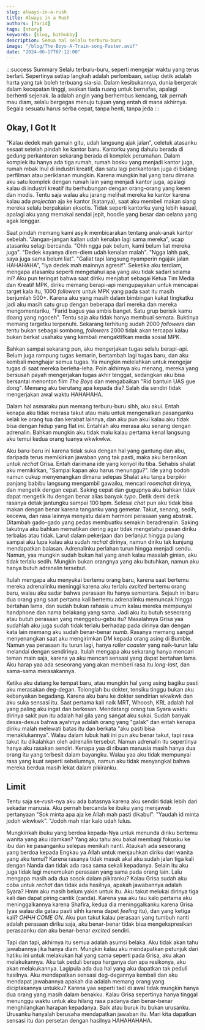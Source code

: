 ```yaml
---
slug: always-in-a-rush
title: Always in a Rush
authors: [farid]
tags: [story]
keywords: [blog, bithubby]
description: Semua hal selalu terburu-buru
image: "/blog/The-Boys-A-Train-song-Faster.avif"
date: "2024-06-17T07:12:00"
---
```


:::success Summary
Selalu terburu-buru, seperti mengejar waktu yang terus berlari. Sepertinya setiap langkah adalah perlombaan, setiap detik adalah harta yang tak boleh terbuang sia-sia. Dalam kesibukannya, dunia bergerak dalam kecepatan tinggi, seakan tiada ruang untuk bernafas, apalagi berhenti sejenak. Ia adalah angin yang berhembus kencang, tak pernah mau diam, selalu bergegas menuju tujuan yang entah di mana akhirnya. Segala sesuatu harus serba cepat, tanpa henti, tanpa jeda
:::

<!-- truncate -->

## Okay, I Got It

"Kalau dedek mah gamain gitu, udah langsung ajak jalan", celetuk atasanku sesaat setelah pindah ke kantor baru. Kantorku yang dahulu berada di gedung perkantoran sekarang berada di komplek perumahan. Dalam komplek itu hanya ada tiga rumah, rumah bosku yang menjadi kantor juga, rumah mbak Inul di industri kreatif, dan satu lagi perkantoran juga di bidang perfilman atau periklanan mungkin. Karena mungkin hal yang baru dimana aku satu komplek dengan rumah lain yang menjadi kantor juga, apalagi kalau di industri kreatif itu berhubungan dengan orang-orang yang keren dan modis. Tentu saja walau aku jarang melihat mereka ke kantor karena kalau ada _projectan_ aja ke kantor (katanya), saat aku membeli makan siang mereka selalu berpakaian eksotis. Tidak seperti kantorku yang lebih kasual, apalagi aku yang memakai sendal jepit, hoodie yang besar dan celana yang agak longgar.

Saat pindah memang kami asyik membicarakan tentang anak-anak kantor sebelah. "Jangan-jangan kalian udah kenalan lagi sama mereka", ucap atasanku selagi bercanda. "Ohh ngga pak belum, kami belum liat mereka juga". "Dedek kayanya diem-diem udah kenalan malah". "Ngga lahh pak, saya juga sama belum liat". "Galiat tapi langsung nyamperin ngajak jalan HAHAHAHA", "Iya dedek mah mainnya agresif". Seketika aku terdiam, mengapa atasanku seperti mengetahui apa yang aku tidak sadari selama ini? Aku pun teringat bahwa saat diriku menjabat sebagai Ketua Tim Media dan Kreatif MPK, diriku memang berapi-api mengupayakan untuk mencapai target kala itu, 1000 _followers_ untuk MPK yang pada saat itu masih berjumlah 500+. Karena aku yang masih dalam bimbingan kakat tingkatku jadi aku masih satu grup dengan beberapa dari mereka dan mereka mengomentariku, "Farid bagus yaa ambis banget. Satu grup berisik kamu doang yang ngoceh". Tentu saja aku tidak hanya membual semata. Buktinya memang targetku terpenuhi. Sekarang terhitung sudah 2000 _followers_ dan tentu bukan sebagai sombong, _followers_ 2000 tidak akan tercapai kalau bukan berkat usahaku yang kembali mengaktifkan media sosial MPK.

Bahkan sampai sekarang pun, aku mengerjakan tugas selalu berapi-api. Belum juga rampung tugas kemarin, bertambah lagi tugas baru, dan aku kembali menghajar semua tugas. Ya mungkin melelahkan untuk mengejar tugas di saat mereka berleha-leha. Poin akhirnya aku menang, mereka yang bersusah payah mengerjakan tugas akhir tenggat, sedangkan aku bisa bersantai menonton film _The Boys_ dan mengabaikan "Rid bantuin UAS gue dong". Memang aku berutang apa kepada dia? Salah dia sendiri tidak mengerjakan awal waktu HAHAHAHA.

Dalam hal asmaraku pun memang terburu-buru sihh, aku akui. Entah kenapa aku tidak merasa takut atau malu untuk mengenalkan pasanganku kelak ke orang tua dan kerabat lainnya, dan aku pun akui kalau aku tidak bisa dengan hidup yang flat ini. Entahlah aku merasa aku senang dengan adrenalin. Bahkan mungkin aku tidak malu kalau pertama kenal langsung aku temui kedua orang tuanya wkwkwkw.

Aku baru-baru ini karena tidak suka dengan hal yang gantung dan abu, daripada terus memikirkan jawaban yang tak pasti, maka aku beranikan untuk _rechat_ Grisa. Entah darimana ide yang konyol itu tiba. Sehabis shalat aku memikirkan, "Sampai kapan aku harus menunggu?". Ide yang bodoh namun cukup menyenangkan dimana selepas Shalat aku tanpa berpikir panjang babibu langsung mengambil gawaiku, mencari _roomchat_ dirinya, dan mengetik dengan cepat. Saking cepat dan gugupnya aku bahkan tidak dapat mengetik itu dengan benar alias banyak _typo_. Detik demi detik rasanya detak jantungku sampai 100 bpm. Selesai _chat_ pun aku tidak bisa makan dengan benar karena tanganku yang gemetar. Takut, senang, sedih, kecewa, dan rasa lainnya menyatu dalam harmoni perasaan yang abstrak. Ditambah gado-gado yang pedas membuatku semakin beradrenalin. Saking takutnya aku bahkan mematikan dering agar tidak mengetahui pesan diriku terbalas atau tidak. Larut dalam pekerjaan dan berlanjut hingga pulang sampai aku lupa kalau aku sudah _rechat_ dirinya, namun diriku tak kunjung mendapatkan balasan. Adrenalinku perlahan turun hingga menjadi sendu. Namun, yaa mungkin sudah bukan hal yang aneh kalau masalah ginian, aku tidak terlalu sedih. Mungkin bukan orangnya yang aku butuhkan, namun aku hanya butuh adrenalin tersebut.

Itulah mengapa aku menyukai bertemu orang baru, karena saat bertemu mereka adrenalinku meninggi karena aku terlalu _excited_ bertemu orang baru, walau aku sadar bahwa perasaan itu hanya sementara. Sejauh ini baru dua orang yang saat pertama kali bertemu adrenalinku memuncak hingga bertahan lama, dan sudah bukan rahasia umum kalau mereka mempunyai handphone dan nama belakang yang sama. Jadi aku itu butuh seseorang atau butuh perasaan yang menggebu-gebu itu? Masalahnya Grisa yaa sudahlah aku juga sudah tidak terlalu berhadap pada dirinya dan dengan kata lain memang aku sudah benar-benar _numb_. Rasanya memang sangat menyenangkan saat aku mengirimkan DM kepada orang asing di Bumble. Namun yaa perasaan itu turun lagi, hanya _roller coaster_ yang naik-turun lalu melandai dengan sendirinya. Itulah mengapa aku sekarang hanya mencari teman main saja, karena ya aku mencari sensasi yang dapat bertahan lama. Aku harap yaa ada seseorang yang akan memberi rasa itu _long-last_, dan sama-sama merasakannya.

Ketika aku datang ke tempat baru, atau mungkin hal yang asing bagiku pasti aku merasakan deg-degan. Tolonglah bu dokter, tensiku tinggu bukan aku kebanyakan begadang. Karena aku baru ke dokter sendirian wkwkwk dan aku suka sensasi itu. Saat pertama kali naik MRT, Whoosh, KRL adalah hal yang paling aku ingat dan berkesan. Mendatangi orang tua Syara waktu dirinya sakit pun itu adalah hal gila yang sangat aku sukai. Sudah banyak desas-desus bahwa ayahnya adalah orang yang "galak" dan entah kenapa diriku malah melewati batas itu dan berkata "aku pasti bisa menaklukannya". Walau dalam lubuk hati ini pun aku benar takut, tapi rasa takut itu dikalahkan oleh adrenalin tersebut. Namun adrenalin itu sepertinya hanya aku rasakan sendiri. Kenapa yaa di ribuan manusia masih hanya dua orang itu yang terbesit dalam bayangku. Walau yaa aku tidak mempunyai rasa yang kuat seperti sebelumnya, namun aku tidak menyangkal bahwa mereka berdua masih lekat dalam pikiranku.

## Limit

Tentu saja se-_rush_-nya aku ada batasnya karena aku sendiri tidak lebih dari sekadar manusia. Aku pernah bercanda ke ibuku yang menjawab pertanyaan "Sok minta apa aja ke Allah mah pasti dikabul". "Yaudah id minta jodoh wkwkwk". "Jodoh mah ntar kalo udah lulus.

Mungkinkah ibuku yang berdoa kepada-Nya untuk menunda diriku bertemu wanita yang aku idamkan? Yang aku tahu aku bakal membagi fokusku ke ibu dan ke pasanganku selepas menikah nanti. Ataukah ada seseorang yang berdoa kepada Engkau ya Allah untuk menjauhkan diriku dari wanita yang aku temui? Karena rasanya tidak masuk akal aku sudah jalan tiga kali dengan Nanda dan tidak ada rasa sama sekali kepadanya. Selain itu aku juga tidak lagi menemukan perasaan yang sama pada orang lain. Lalu mengapa masih ada dua sosok dalam pikiranku? Kalau Grisa sudah aku coba untuk _rechat_ dan tidak ada hasilnya, apakah jawabannya adalah Syara? Hmm aku masih belum yakin untuk itu. Aku takut melukai dirinya tiga kali dan dapat piring cantik (canda). Karena yaa aku tau kalo pertama aku meninggalkannya karena Shafira, kedua dia meninggalkanku karena Grisa (yaa walau dia gatau pasti sihh karena dapet _feeling_ itu), dan yang ketiga kali? _OHHH COME ON_. Aku pun takut kalau perasaan yang tumbuh nanti adalah perasaan diriku saja, aku benar-benar tidak bisa mengekspresikan perasaanku dan aku benar-benar _excited_ sendiri.

Tapi dan tapi, akhirnya itu semua adalah asumsi belaka. Aku tidak akan tahu jawabannya jika hanya diam. Mungkin kalau aku mendapatkan petunjuk dari hatiku ini untuk melakukan hal yang sama seperti pada Grisa, aku akan melakukannya. Aku tak peduli berapa harganya dan apa resikonya, aku akan melakukannya. Lagipula ada dua hal yang aku dapatkan tak peduli hasilnya. Aku mendapatkan sensasi deg-degannya kembali dan aku mendapat jawabannya apakah dia adalah memang orang yang diciptakannya untukku? Karena yaa seperti tadi di awal tidak mungkin hanya dua orang yang masih dalam benakku. Kalau Grisa sepertinya hanya tinggal menunggu waktu untuk aku hilang rasa padanya dan benar-benar menghilangkan harapan kepadanya. Baik atau buruk itu bukan urusanku. Urusanku hanyalah berusaha mendapatkan jawaban itu. Mari kita dapatkan sensasi itu dan persetan dengan hasilnya HAHAHAHAHA.
